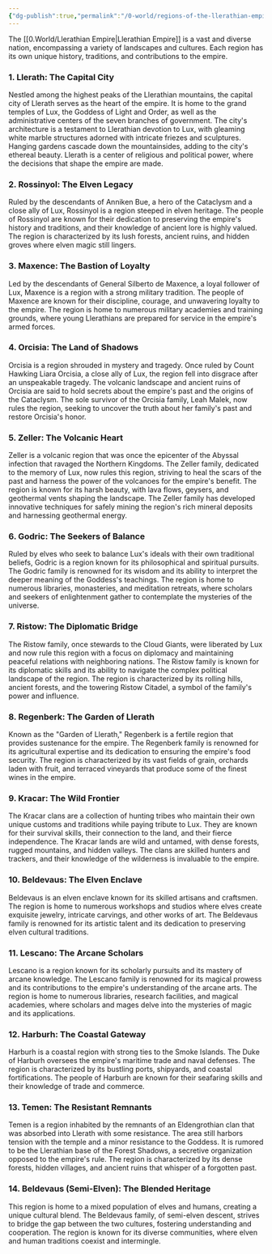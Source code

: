 ```yaml
---
{"dg-publish":true,"permalink":"/0-world/regions-of-the-llerathian-empire/"}
---
```



The [[0.World/Llerathian Empire\|Llerathian Empire]] is a vast and diverse nation, encompassing a variety of landscapes and cultures. Each region has its own unique history, traditions, and contributions to the empire.

### 1. Llerath: The Capital City

Nestled among the highest peaks of the Llerathian mountains, the capital city of Llerath serves as the heart of the empire. It is home to the grand temples of Lux, the Goddess of Light and Order, as well as the administrative centers of the seven branches of government. The city's architecture is a testament to Llerathian devotion to Lux, with gleaming white marble structures adorned with intricate friezes and sculptures. Hanging gardens cascade down the mountainsides, adding to the city's ethereal beauty. Llerath is a center of religious and political power, where the decisions that shape the empire are made.

### 2. Rossinyol: The Elven Legacy

Ruled by the descendants of Anniken Bue, a hero of the Cataclysm and a close ally of Lux, Rossinyol is a region steeped in elven heritage. The people of Rossinyol are known for their dedication to preserving the empire's history and traditions, and their knowledge of ancient lore is highly valued. The region is characterized by its lush forests, ancient ruins, and hidden groves where elven magic still lingers.

### 3. Maxence: The Bastion of Loyalty

Led by the descendants of General Silberto de Maxence, a loyal follower of Lux, Maxence is a region with a strong military tradition. The people of Maxence are known for their discipline, courage, and unwavering loyalty to the empire. The region is home to numerous military academies and training grounds, where young Llerathians are prepared for service in the empire's armed forces.

### 4. Orcisia: The Land of Shadows

Orcisia is a region shrouded in mystery and tragedy. Once ruled by Count Hawking Liara Orcisia, a close ally of Lux, the region fell into disgrace after an unspeakable tragedy. The volcanic landscape and ancient ruins of Orcisia are said to hold secrets about the empire's past and the origins of the Cataclysm. The sole survivor of the Orcisia family, Leah Malek, now rules the region, seeking to uncover the truth about her family's past and restore Orcisia's honor.

### 5. Zeller: The Volcanic Heart

Zeller is a volcanic region that was once the epicenter of the Abyssal infection that ravaged the Northern Kingdoms. The Zeller family, dedicated to the memory of Lux, now rules this region, striving to heal the scars of the past and harness the power of the volcanoes for the empire's benefit. The region is known for its harsh beauty, with lava flows, geysers, and geothermal vents shaping the landscape. The Zeller family has developed innovative techniques for safely mining the region's rich mineral deposits and harnessing geothermal energy.

### 6. Godric: The Seekers of Balance

Ruled by elves who seek to balance Lux's ideals with their own traditional beliefs, Godric is a region known for its philosophical and spiritual pursuits. The Godric family is renowned for its wisdom and its ability to interpret the deeper meaning of the Goddess's teachings. The region is home to numerous libraries, monasteries, and meditation retreats, where scholars and seekers of enlightenment gather to contemplate the mysteries of the universe.

### 7. Ristow: The Diplomatic Bridge

The Ristow family, once stewards to the Cloud Giants, were liberated by Lux and now rule this region with a focus on diplomacy and maintaining peaceful relations with neighboring nations. The Ristow family is known for its diplomatic skills and its ability to navigate the complex political landscape of the region. The region is characterized by its rolling hills, ancient forests, and the towering Ristow Citadel, a symbol of the family's power and influence.

### 8. Regenberk: The Garden of Llerath

Known as the "Garden of Llerath," Regenberk is a fertile region that provides sustenance for the empire. The Regenberk family is renowned for its agricultural expertise and its dedication to ensuring the empire's food security. The region is characterized by its vast fields of grain, orchards laden with fruit, and terraced vineyards that produce some of the finest wines in the empire.

### 9. Kracar: The Wild Frontier

The Kracar clans are a collection of hunting tribes who maintain their own unique customs and traditions while paying tribute to Lux. They are known for their survival skills, their connection to the land, and their fierce independence. The Kracar lands are wild and untamed, with dense forests, rugged mountains, and hidden valleys. The clans are skilled hunters and trackers, and their knowledge of the wilderness is invaluable to the empire.

### 10. Beldevaus: The Elven Enclave

Beldevaus is an elven enclave known for its skilled artisans and craftsmen. The region is home to numerous workshops and studios where elves create exquisite jewelry, intricate carvings, and other works of art. The Beldevaus family is renowned for its artistic talent and its dedication to preserving elven cultural traditions.

### 11. Lescano: The Arcane Scholars

Lescano is a region known for its scholarly pursuits and its mastery of arcane knowledge. The Lescano family is renowned for its magical prowess and its contributions to the empire's understanding of the arcane arts. The region is home to numerous libraries, research facilities, and magical academies, where scholars and mages delve into the mysteries of magic and its applications.

### 12. Harburh: The Coastal Gateway

Harburh is a coastal region with strong ties to the Smoke Islands. The Duke of Harburh oversees the empire's maritime trade and naval defenses. The region is characterized by its bustling ports, shipyards, and coastal fortifications. The people of Harburh are known for their seafaring skills and their knowledge of trade and commerce.

### 13. Temen: The Resistant Remnants

Temen is a region inhabited by the remnants of an Eldengrothian clan that was absorbed into Llerath with some resistance. The area still harbors tension with the temple and a minor resistance to the Goddess. It is rumored to be the Llerathian base of the Forest Shadows, a secretive organization opposed to the empire's rule. The region is characterized by its dense forests, hidden villages, and ancient ruins that whisper of a forgotten past.

### 14. Beldevaus (Semi-Elven): The Blended Heritage

This region is home to a mixed population of elves and humans, creating a unique cultural blend. The Beldevaus family, of semi-elven descent, strives to bridge the gap between the two cultures, fostering understanding and cooperation. The region is known for its diverse communities, where elven and human traditions coexist and intermingle.